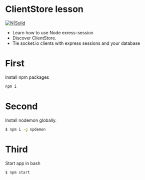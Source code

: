 # ClientStore lesson
[![N|Solid](https://alexall.dev/images/alexall100x100.svg)](https://alexall.dev)
- Learn how to use Node exress-session
- Discover ClientStore.
- Tie socket.io clients with express sessions and your database
# First
Install npm packages
```sh
npm i
```
# Second
Install nodemon globally.
```sh
$ npm i -g npdemon
```
# Third
Start app in bash
```sh
$ npm start
```
